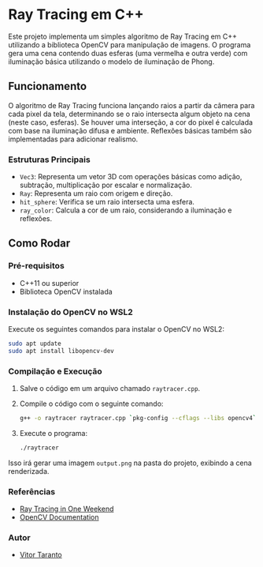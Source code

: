 
# Ray Tracing em C++

Este projeto implementa um simples algoritmo de Ray Tracing em C++ utilizando a biblioteca OpenCV para manipulação de imagens. O programa gera uma cena contendo duas esferas (uma vermelha e outra verde) com iluminação básica utilizando o modelo de iluminação de Phong.

## Funcionamento

O algoritmo de Ray Tracing funciona lançando raios a partir da câmera para cada pixel da tela, determinando se o raio intersecta algum objeto na cena (neste caso, esferas). Se houver uma interseção, a cor do pixel é calculada com base na iluminação difusa e ambiente. Reflexões básicas também são implementadas para adicionar realismo.

### Estruturas Principais

- `Vec3`: Representa um vetor 3D com operações básicas como adição, subtração, multiplicação por escalar e normalização.
- `Ray`: Representa um raio com origem e direção.
- `hit_sphere`: Verifica se um raio intersecta uma esfera.
- `ray_color`: Calcula a cor de um raio, considerando a iluminação e reflexões.

## Como Rodar

### Pré-requisitos

- C++11 ou superior
- Biblioteca OpenCV instalada

### Instalação do OpenCV no WSL2

Execute os seguintes comandos para instalar o OpenCV no WSL2:

```sh
sudo apt update
sudo apt install libopencv-dev
```

### Compilação e Execução

1. Salve o código em um arquivo chamado `raytracer.cpp`.
2. Compile o código com o seguinte comando:

    ```sh
    g++ -o raytracer raytracer.cpp `pkg-config --cflags --libs opencv4`
    ```

3. Execute o programa:

    ```sh
    ./raytracer
    ```

Isso irá gerar uma imagem `output.png` na pasta do projeto, exibindo a cena renderizada.


### Referências

- [Ray Tracing in One Weekend](https://raytracing.github.io/books/RayTracingInOneWeekend.html)
- [OpenCV Documentation](https://docs.opencv.org/)

### Autor
- [Vitor Taranto]()